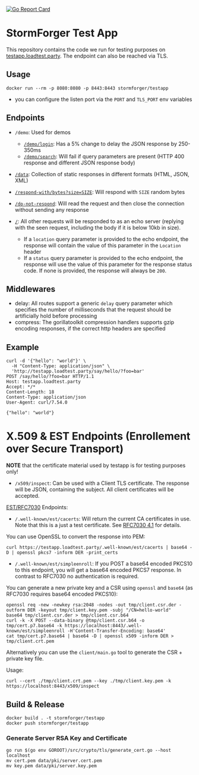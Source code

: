 <!-- markdownlint-disable MD039 MD041 -->
[![Go Report Card](https://goreportcard.com/badge/github.com/stormforger/testapp)](https://goreportcard.com/report/github.com/stormforger/testapp)

<!-- markdownlint-enable MD039 MD041 -->

# StormForger Test App

This repository contains the code we run for testing purposes on [testapp.loadtest.party](http://testapp.loadtest.party). The endpoint can also be reached via TLS.

## Usage

```console
docker run --rm -p 8080:8080 -p 8443:8443 stormforger/testapp
```

* you can configure the listen port via the `PORT` and `TLS_PORT` env variables

## Endpoints

* `/demo`: Used for demos
  * [`/demo/login`](http://testapp.loadtest.party/demo/login): Has a 5% change to delay the JSON response by 250-350ms
  * [`/demo/search`](http://testapp.loadtest.party/demo/search): Will fail if query parameters are present (HTTP 400 response and different JSON response body)
* [`/data`](http://testapp.loadtest.party/data): Collection of static responses in different formats (HTML, JSON, XML)
* [`/respond-with/bytes?size=SIZE`](http://testapp.loadtest.party/respond-with/bytes?sizes=1024): Will respond with `SIZE` random bytes
* [`/do-not-respond`](http://testapp.loadtest.party:9001/do-not-respond): Will read the request and then close the connection without sending any response

* [`/`](http://testapp.loadtest.party/): All other requests will be responded to as an echo server (replying with the seen request, including the body if it is below 10kb in size).

  * If a `location` query parameter is provided to the echo endpoint, the response will contain the value of this parameter in the `Location` header
  * If a `status` query parameter is provided to the echo endpoint, the response will use the value of this parameter for the response status code. If none is provided, the response will always be `200`.

## Middlewares

* delay: All routes support a generic `delay` query parameter which specifies the number of milliseconds that the request should be artificially hold before processing
* compress: The gorillatoolkit compression handlers supports gzip encoding responses, if the correct http headers are specified

## Example

```terminal
curl -d '{"hello": "world"}' \
  -H "Content-Type: application/json" \
  'http://testapp.loadtest.party/say/hello/?foo=bar'
POST /say/hello/?foo=bar HTTP/1.1
Host: testapp.loadtest.party
Accept: */*
Content-Length: 18
Content-Type: application/json
User-Agent: curl/7.54.0

{"hello": "world"}
```

# X.509 & EST Endpoints (Enrollement over Secure Transport)

**NOTE** that the certificate material used by testapp is for testing purposes only!

* `/x509/inspect`: Can be used with a Client TLS certificate. The response will be JSON, containing the subject. All client certificates will be accepted.

[EST/RFC7030](https://tools.ietf.org/html/rfc7030) Endpoints:

* `/.well-known/est/cacerts`: Will return the current CA certificates in use. Note that this is a just a test certificate. See [RFC7030 4.1](https://tools.ietf.org/html/rfc7030#section-4.1) for details.

You can use OpenSSL to convert the response into PEM:

```terminal
curl https://testapp.loadtest.party/.well-known/est/cacerts | base64 -D | openssl pkcs7 -inform DER -print_certs
```

* `/.well-known/est/simpleenroll`: If you POST a base64 encoded PKCS10 to this endpoint, you will get a base64 encoded PKCS7 response. In contrast to RFC7030 no authentication is required.

You can generate a new private key and a CSR using `openssl` and `base64` (as RFC7030 requires base64 encoded PKCS10):

```terminal
openssl req -new -newkey rsa:2048 -nodes -out tmp/client.csr.der -outform DER -keyout tmp/client.key.pem -subj "/CN=hello-world"
base64 tmp/client.csr.der > tmp/client.csr.b64
curl -k -X POST --data-binary @tmp/client.csr.b64 -o tmp/cert.p7.base64 -k https://localhost:8443/.well-known/est/simpleenroll -H'Content-Transfer-Encoding: base64'
cat tmp/cert.p7.base64 | base64 -D | openssl x509 -inform DER > tmp/client.crt.pem
```

Alternatively you can use the `client/main.go` tool to generate the CSR + private key file.

Usage:

```terminal
curl --cert ./tmp/client.crt.pem --key ./tmp/client.key.pem -k https://localhost:8443/x509/inspect
```

## Build & Release

```terminal
docker build . -t stormforger/testapp
docker push stormforger/testapp
```

### Generate Server RSA Key and Certificate

```terminal
go run $(go env GOROOT)/src/crypto/tls/generate_cert.go --host localhost
mv cert.pem data/pki/server.cert.pem
mv key.pem data/pki/server.key.pem
```
